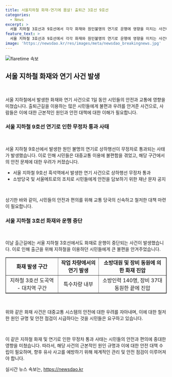 ```yaml
---
title: 서울지하철 화재·연기에 몸살! 출퇴근 3호선 9호선
categories:
  - News
excerpt: >
  서울 지하철 3호선과 9호선에서 각각 화재와 원인불명의 연기로 운행에 영향을 미치는 사건이 발생했습니다. 3호선은 출근길, 9호선은 퇴근길에 발생하여 시민들의 이동에 불편을 끼쳤습니다. 소방당국과 해당 운송기관은 사고 발생 시간에 대체 교통수단을 이용하도록 안내했으며, 화재와 연기 발생으로부터 안전한 복구 작업이 이뤄졌습니다. 3호선의 화재는 특수차량의 모터카에서 발생한 것으로 확인되었으며, 소방당국의 노력 덕분에 사고는 완전히 진화되었습니다. (150자)
feature_text: >
  서울 지하철 3호선과 9호선에서 각각 화재와 원인불명의 연기로 운행에 영향을 미치는 사건이 발생했습니다. 3호선은 출근길, 9호선은 퇴근길에 발생하여 시민들의 이동에 불편을 끼쳤습니다. 소방당국과 해당 운송기관은 사고 발생 시간에 대체 교통수단을 이용하도록 안내했으며, 화재와 연기 발생으로부터 안전한 복구 작업이 이뤄졌습니다. 3호선의 화재는 특수차량의 모터카에서 발생한 것으로 확인되었으며, 소방당국의 노력 덕분에 사고는 완전히 진화되었습니다. (150자)
image: 'https://newsdao.kr/res/images/meta/newsdao_breakingnews.jpg'
---
```


<p><img src="https://newsdao.kr/res/images/meta/newsdao_breakingnews.jpg" alt="flaretime 속보" /></p>

<h2 data-ke-size="size26">서울 지하철 화재와 연기 사건 발생</h2>

<p data-ke-size="size16">&nbsp;</p>

<p>서울 지하철에서 발생한 화재와 연기 사건으로 1일 동안 시민들의 안전과 교통에 영향을 미쳤습니다. 출퇴근길을 이용하는 많은 시민들에게 불편과 우려를 안겨준 사건으로, 사람들은 이에 대한 근본적인 원인과 안전 대책에 대한 이해가 필요합니다. </p>

<h3 data-ke-size="size24">서울 지하철 9호선 연기로 인한 무정차 통과 사태</h3>

<p data-ke-size="size16">&nbsp;</p>

<p>서울 지하철 9호선에서 발생한 원인 불명의 연기로 상하행선이 무정차로 통과되는 사태가 발생했습니다. 이로 인해 시민들은 대중교통 이용에 불편함을 겪었고, 해당 구간에서의 안전 문제에 대한 우려가 커졌습니다. </p>

<ul>
  <li>서울 지하철 9호선 흑석역에서 발생한 연기 사건으로 상하행선 무정차 통과</li>
  <li>소방당국 및 서울메트로의 조치로 시민들에게 안전을 담보하기 위한 재난 문자 공지</li>
</ul>

<p data-ke-size="size16">&nbsp;</p>

<p>상기한 바와 같이, 시민들의 안전과 편의를 위해 교통 당국의 신속하고 철저한 대책 마련이 필요합니다.</p>

<h3 data-ke-size="size24">서울 지하철 3호선 화재와 운행 중단</h3>

<p data-ke-size="size16">&nbsp;</p>

<p>이날 출근길에는 서울 지하철 3호선에서도 화재로 운행이 중단되는 사건이 발생했습니다. 이로 인해 출근을 위해 지하철을 이용하던 시민들에게 큰 불편을 안겨주었습니다.</p>

<table style="width: 100%;" border="1">
<tbody>
<tr>
<td style="text-align: center; height: 17px;"><b>화재 발생 구간</b></td>
<td style="text-align: center; height: 17px;"><b>작업 차량에서의 연기 발생</b></td>
<td style="text-align: center; height: 17px;"><b>소방대원 및 장비 동원에 의한 화재 진압</b></td>
</tr>
<tr>
<td style="text-align: center; height: 17px;">지하철 3호선 도곡역 - 대치역 구간</td>
<td style="text-align: center; height: 17px;">특수차량 내부</td>
<td style="text-align: center; height: 17px;">소방인력 140명, 장비 37대 동원한 끝에 진압</td>
</tr>
</tbody>
</table>

<p data-ke-size="size16">&nbsp;</p>

<p>위와 같은 화재 사건은 대중교통 시스템의 안전에 대한 우려를 자아내며, 이에 대한 철저한 원인 규명 및 안전 점검이 시급하다는 것을 시민들은 요구하고 있습니다. </p>

<p data-ke-size="size16">&nbsp;</p>

<p>이 같은 지하철 화재 및 연기로 인한 무정차 통과 사태는 시민들의 안전과 편의에 중대한 영향을 미쳤습니다. 따라서, 해당 사건의 근본적인 원인 규명과 이에 대한 안전 대책 수립이 필요하며, 향후 유사 사고를 예방하기 위해 체계적인 관리 및 안전 점검이 이루어져야 합니다.</p>
실시간 뉴스 속보는, <a href="https://newsdao.kr" rel="dofollow">https://newsdao.kr</a>


